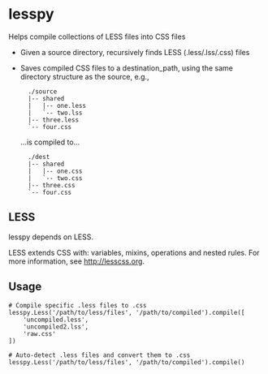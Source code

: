 lesspy
======
Helps compile collections of LESS files into CSS files

* Given a source directory, recursively finds LESS (.less/.lss/.css) files
* Saves compiled CSS files to a destination_path, using the same
  directory structure as the source, e.g.,

        ./source
        |-- shared
        |   |-- one.less
        |   `-- two.lss
        |-- three.less
        `-- four.css

    ...is compiled to...

        ./dest
        |-- shared
        |   |-- one.css
        |   `-- two.css
        |-- three.css
        `-- four.css

LESS
----
lesspy depends on LESS.

LESS extends CSS with: variables, mixins, operations and nested rules. For more information, see http://lesscss.org.

Usage
-----

    # Compile specific .less files to .css
    lesspy.Less('/path/to/less/files', '/path/to/compiled').compile([
        'uncompiled.less',
        'uncompiled2.lss',
        'raw.css'
    ])

    # Auto-detect .less files and convert them to .css
    lesspy.Less('/path/to/less/files', '/path/to/compiled').compile()
